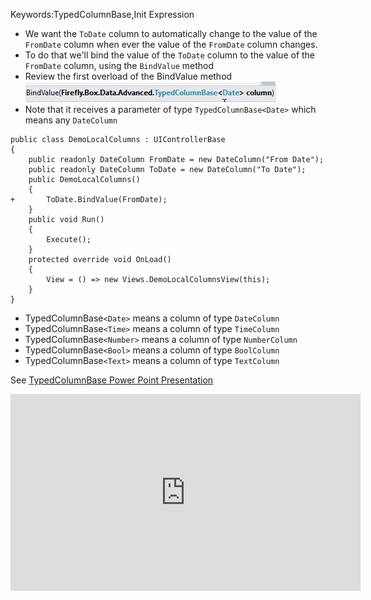 ﻿Keywords:TypedColumnBase,Init Expression
* We want the `ToDate` column to automatically change to the value of the `FromDate` column when ever the value of the `FromDate` column changes.
* To do that we'll bind the value of the `ToDate` column to the value of the `FromDate` column, using the `BindValue` method
* Review the first overload of the BindValue method
![2017 02 26 10H17 05](2017-02-26_10h17_05.png)
* Note  that it receives a parameter of type `TypedColumnBase<Date>` which means any `DateColumn`
```csdiff
public class DemoLocalColumns : UIControllerBase
{
    public readonly DateColumn FromDate = new DateColumn("From Date");
    public readonly DateColumn ToDate = new DateColumn("To Date");
    public DemoLocalColumns()
    {
+       ToDate.BindValue(FromDate);
    }
    public void Run()
    {
        Execute();
    }
    protected override void OnLoad()
    {
        View = () => new Views.DemoLocalColumnsView(this);
    }
}
```
* TypedColumnBase`<Date>` means a column of type `DateColumn`
* TypedColumnBase`<Time>` means a column of type `TimeColumn`
* TypedColumnBase`<Number>` means a column of type `NumberColumn`
* TypedColumnBase`<Bool>` means a column of type `BoolColumn`
* TypedColumnBase`<Text>` means a column of type `TextColumn`

See [TypedColumnBase Power Point Presentation](TypedColumnBase.pptx)

<iframe width="560" height="315" src="https://www.youtube.com/embed/mbekDWnVAq8?list=PL1DEQjXG2xnKHKNIRzI4K6oZL-KulU-Vw" frameborder="0" allowfullscreen></iframe>



